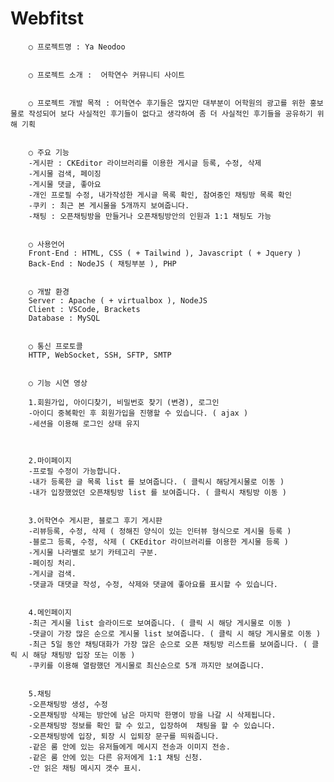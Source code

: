 # Webfitst

		○ 프로젝트명 : Ya Neodoo
		
    
		○ 프로젝트 소개 :  어학연수 커뮤니티 사이트
		
    
		○ 프로젝트 개발 목적 : 어학연수 후기들은 많지만 대부분이 어학원의 광고를 위한 홍보물로 작성되어 보다 사실적인 후기들이 없다고 생각하여 좀 더 사실적인 후기들을 공유하기 위해 기획
		
    
		○ 주요 기능
		-게시판 : CKEditor 라이브러리를 이용한 게시글 등록, 수정, 삭제
		-게시물 검색, 페이징 
		-게시물 댓글, 좋아요 
		-개인 프로필 수정, 내가작성한 게시글 목록 확인, 참여중인 채팅방 목록 확인 
		-쿠키 : 최근 본 게시물을 5개까지 보여줍니다.
 		-채팅 : 오픈채팅방을 만들거나 오픈채팅방안의 인원과 1:1 채팅도 가능
		
		
		○ 사용언어
		Front-End : HTML, CSS ( + Tailwind ), Javascript ( + Jquery ) 
		Back-End : NodeJS ( 채팅부분 ), PHP
		
    
		○ 개발 환경
		Server : Apache ( + virtualbox ), NodeJS
		Client : VSCode, Brackets
		Database : MySQL
		
    
		○ 통신 프로토콜
		HTTP, WebSocket, SSH, SFTP, SMTP


		○ 기능 시연 영상
		
		1.회원가입, 아이디찾기, 비밀번호 찾기 (변경), 로그인
		-아이디 중복확인 후 회원가입을 진행할 수 있습니다. ( ajax )
		-세션을 이용해 로그인 상태 유지
    

    
		2.마이페이지
		-프로필 수정이 가능합니다.
		-내가 등록한 글 목록 list 를 보여줍니다. ( 클릭시 해당게시물로 이동 )
   		-내가 입장했었던 오픈채팅방 list 를 보여줍니다. ( 클릭시 채팅방 이동 )
    
    
		3.어학연수 게시판, 블로그 후기 게시판
		-리뷰등록, 수정, 삭제 ( 정해진 양식이 있는 인터뷰 형식으로 게시물 등록 )
		-블로그 등록, 수정, 삭제 ( CKEditor 라이브러리를 이용한 게시물 등록 )
 		-게시물 나라별로 보기 카테고리 구분.
 		-페이징 처리.
 		-게시글 검색.
 		-댓글과 대댓글 작성, 수정, 삭제와 댓글에 좋아요를 표시할 수 있습니다.
    
    
 		4.메인페이지
		-최근 게시물 list 슬라이드로 보여줍니다. ( 클릭 시 해당 게시물로 이동 )
   		-댓글이 가장 많은 순으로 게시물 list 보여줍니다. ( 클릭 시 해당 게시물로 이동 )
		-최근 5일 동안 채팅대화가 가장 많은 순으로 오픈 채팅방 리스트를 보여줍니다. ( 클릭 시 해당 채팅방 입장 또는 이동 )
		-쿠키를 이용해 열람했던 게시물로 최신순으로 5개 까지만 보여줍니다.
    
    
  		5.채팅
		-오픈채팅방 생성, 수정
		-오픈채팅방 삭제는 방안에 남은 마지막 한명이 방을 나갈 시 삭제됩니다.
		-오픈채팅방 정보를 확인 할 수 있고, 입장하여  채팅을 할 수 있습니다.
		-오픈채팅방에 입장, 퇴장 시 입퇴장 문구를 띄워줍니다.
		-같은 룸 안에 있는 유저들에게 메시지 전송과 이미지 전송.
		-같은 룸 안에 있는 다른 유저에게 1:1 채팅 신청.
		-안 읽은 채팅 메시지 갯수 표시.
    

	
		
